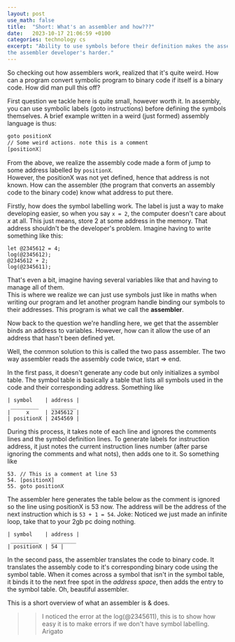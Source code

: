 ```yaml
---
layout: post
use_math: false
title:  "Short: What's an assembler and how???"
date:   2023-10-17 21:06:59 +0100
categories: technology cs 
excerpt: "Ability to use symbols before their definition makes the assembly code writer's life easier and
the assembler developer's harder."
---
```


So checking out how assemblers work, realized that it's quite weird. How can a program convert symbolic program to binary code 
if itself is a binary code. How did man pull this off?

First question we tackle here is quite small, however worth it. In assembly, you can use symbolic labels (goto instructions) before
defining the symbols themselves. A brief example written in a weird (just formed) assembly language is thus:
```asm
goto positionX
// Some weird actions. note this is a comment
[positionX]
```

From the above, we realize the assembly code made a form of jump to some address labelled by `positionX`.  
However, the positionX was not yet defined, hence that address is not known. How can the assembler
(the program that converts an assembly code to the binary code) know what address to put there.

Firstly, how does the symbol labelling work. The label is just a way to make developing easier, so when you say
`x = 2`, the computer doesn't care about *x* at all. This just means, store 2 at some address in the memory.
That address shouldn't be the developer's problem. Imagine having to write something like this:
```
let @2345612 = 4;
log(@2345612);
@2345612 + 2;
log(@2345611);
```
That's even a bit, imagine having several variables like that and having to manage all of them.  
This is where we realize we can just use symbols just like in maths when writing our program and let another program handle
binding our symbols to their addresses. This program is what we call the **assembler**. 

Now back to the question we're handling here, we get that the assembler binds an address to variables. 
However, how can it allow the use of an address that hasn't been defined yet. 

Well, the common solution to this is called the two pass assembler. The two way assembler reads the assembly code twice, start => end.

In the first pass, it doesn't generate any code but only initializes a symbol table. The symbol table is basically a table that lists all
symbols used in the code and their corresponding address. Something like
```
| symbol    | address |   
 _________    ________
|     x     | 2345612 |   
| positionX | 2454569 |   
```
During this process, it takes note of each line and ignores the comments lines and the symbol definition lines. To generate labels for instruction address, it
just notes the current instruction lines number (after parse ignoring the comments and what nots), then adds one to it. So something like
```
53. // This is a comment at line 53
54. [positionX]
55. goto positionX
```
The assembler here generates the table below as the comment is ignored so the line using positionX is 53 now. The address will be the address of the next instruction
which is `53 + 1 = 54`. 
Joke: Noticed we just made an infinite loop, take that to your 2gb pc doing nothing.
```
| symbol    | address |   
 _________    ________ 
| positionX | 54 |   
```

In the second pass, the assembler translates the code to binary code. It translates the assembly code to it's corresponding binary code using the symbol table.
When it comes across a symbol that isn't in the symbol table, it binds it to the next free spot in the *address space*, then adds the entry to the symbol table.
Oh, beautiful assembler.

This is a short overview of what an assembler is & does. 
>> I noticed the error at the log(@2345611), this is to show how easy it is to make errors if we don't have symbol labelling.   
>> Arigato



